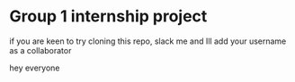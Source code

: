 # Group 1 internship project

if you are keen to try cloning this repo, slack me and Ill add your username as a collaborator

hey everyone